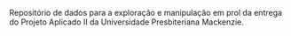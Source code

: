 Repositório de dados para a exploração e manipulação em prol da entrega do Projeto Aplicado II da Universidade Presbiteriana Mackenzie. 
